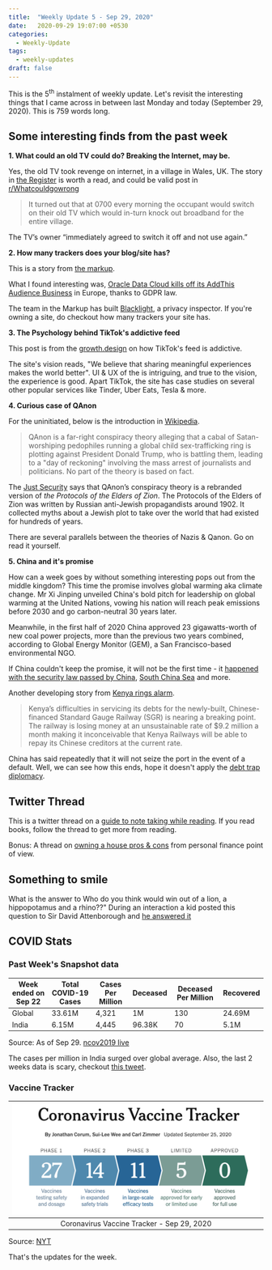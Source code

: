 ```yaml
---
title:  "Weekly Update 5 - Sep 29, 2020"
date:   2020-09-29 19:07:00 +0530
categories:
  - Weekly-Update
tags:
  - weekly-updates
draft: false
---
```


This is the 5<sup>th</sup> instalment of weekly update. Let's revisit the interesting things that I came across in between last Monday and today (September 29, 2020). This is 759 words long.

## Some interesting finds from the past week

**1. What could an old TV could do? Breaking the Internet, may be.**

Yes, the old TV took revenge on internet, in a village in Wales, UK. The story in [the Register](https://www.theregister.com/2020/09/22/old_tv_broke_broadband/?utm_source=newsletter&utm_medium=email&utm_campaign=newsletter_axioslogin&stream=top) is worth a read, and could be valid post in [r/Whatcouldgowrong](https://www.reddit.com/r/Whatcouldgowrong/)

  > It turned out that at 0700 every morning the occupant would switch on their old TV which would in-turn knock out broadband for the entire village.

The TV’s owner “immediately agreed to switch it off and not use again.”

**2. How many trackers does your blog/site has?**

This is a story from [the markup](https://themarkup.org/blacklight/2020/09/22/blacklight-tracking-advertisers-digital-privacy-sensitive-websites?utm_campaign=Data_Elixir&utm_source=Data_Elixir_304).

What I found interesting was, [Oracle Data Cloud kills off its AddThis Audience Business](https://www.adexchanger.com/privacy/oracle-data-cloud-kills-off-its-addthis-audience-business-in-europe/#:~:text=) in Europe, thanks to GDPR law.

The team in the Markup has built [Blacklight](https://themarkup.org/blacklight?url=),  a privacy inspector. If you're owning a site, do checkout how many trackers your site has.



**3. The Psychology behind TikTok's addictive feed**

This post is from the [growth.design](https://growth.design/case-studies/tiktok-feed-psychology/) on how TikTok's feed is addictive.

The site's vision reads,  "We believe that sharing meaningful experiences makes the world better".  UI & UX of the is intriguing, and true to the vision, the experience is good. Apart TikTok, the site has case studies on several other popular services like Tinder, Uber Eats, Tesla & more.


**4. Curious case of QAnon**

For the uninitiated, below is the introduction in [Wikipedia](https://en.wikipedia.org/wiki/QAnon).


  > QAnon is a far-right conspiracy theory alleging that a cabal of Satan-worshiping pedophiles running a global child sex-trafficking ring is plotting against President Donald Trump, who is battling them, leading to a "day of reckoning" involving the mass arrest of journalists and politicians. No part of the theory is based on fact.


The [Just Security](https://www.justsecurity.org/) says that QAnon’s conspiracy theory is a rebranded version of *the Protocols of the Elders of Zion*. The Protocols of the Elders of Zion was written by Russian anti-Jewish propagandists around 1902. It collected myths about a Jewish plot to take over the world that had existed for hundreds of years.


There are several parallels between the theories of Nazis & Qanon. Go on read it yourself.

**5. China and it's promise**

How can a week goes by without something interesting pops out from the middle kingdom?  This time the promise involves global warming aka climate change. Mr Xi Jinping unveiled China's bold pitch for leadership on global warming at the United Nations, vowing his nation will reach peak emissions before 2030 and go carbon-neutral 30 years later.

Meanwhile, in the first half of 2020 China approved 23 gigawatts-worth of new coal power projects, more than the previous two years combined, according to Global Energy Monitor (GEM), a San Francisco-based environmental NGO.

If China couldn't keep the promise, it will not be the first time - it [happened with the security law passed by China](https://www.express.co.uk/news/world/1285743/china-news-hong-kong-new-law-national-security-hong-kong-protests-trump), [South China Sea](https://vnexplorer.net/us-criticizes-china-for-breaking-promise-in-the-east-sea-a2020100934.html) and more.

Another developing story from [Kenya rings alarm](https://chinaafricaproject.com/analysis/china-faces-a-critical-test-in-kenya/).

> Kenya’s difficulties in servicing its debts for the newly-built, Chinese-financed Standard Gauge Railway (SGR) is nearing a breaking point. The railway is losing money at an unsustainable rate of $9.2 million a month making it inconceivable that Kenya Railways will be able to repay its Chinese creditors at the current rate.

China has said repeatedly that it will not seize the port in the event of a default. Well, we can see how this ends, hope it doesn't apply the [debt trap diplomacy](https://www.reuters.com/article/us-china-laos-exclusive/exclusive-taking-power-chinese-firm-to-run-laos-electric-grid-amid-default-warnings-idUSKBN25V14C).











## Twitter Thread

This is a twitter thread on a [guide to note taking while reading](https://twitter.com/AlexAndBooks_/status/1310431178344853504). If you read books, follow the thread to get more from reading.

Bonus: A thread on [owning a house pros & cons](https://twitter.com/VidyaG88/status/1310561383365242880) from personal finance point of view.


## Something to smile

What is the answer to Who do you think would win out of a lion, a hippopotamus and a rhino??"  During an interaction a kid posted this question to Sir David Attenborough and [he answered it](https://twitter.com/BBCBreakfast/status/1310839214628581376?s=08)






## COVID Stats

### Past Week's Snapshot data

| Week ended on Sep 22 | Total COVID-19 Cases | Cases Per Million | Deceased | Deceased Per Million | Recovered |
| ------------------- | -------------------- | ----------------- | -------- | -------------------- | --------- |
| Global              | 33.61M               | 4,321             | 1M  | 130                  | 24.69M    |
| India               | 6.15M                | 4,445            | 96.38K   | 70                   | 5.1M     |

Source: As of Sep 29. [ncov2019 live](https://ncov2019.live/data)

The cases per million in India surged over global average. Also, the last 2 weeks data is scary, checkout [this tweet](https://twitter.com/DalrympleWill/status/1310914769071878144).




### Vaccine  Tracker

|![The tracker](https://github.com/dheepakg/dheepakg.github.io/blob/main/assets/images/Weekly-update/TrackerSep29.png?raw=true) |
| :------------------------------------------------------------------------: |
|                          Coronavirus Vaccine Tracker - Sep  29, 2020                                                                      |

Source: [NYT](https://www.nytimes.com/interactive/2020/science/coronavirus-vaccine-tracker.html)



That's the updates for the week.
